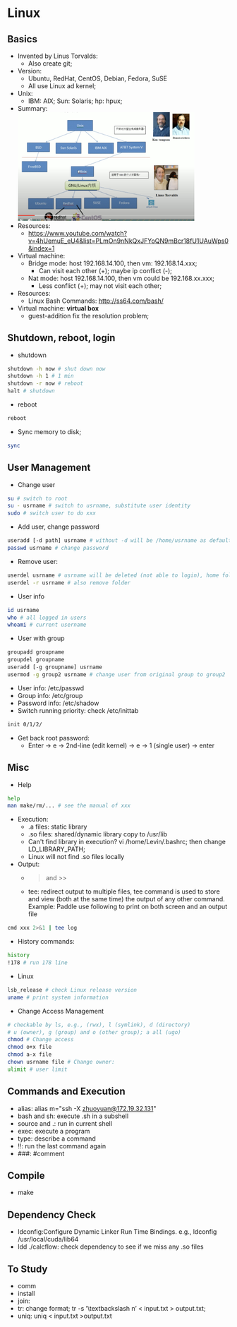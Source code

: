 # Linux

## Basics
- Invented by Linus Torvalds:
	- Also create git;
- Version:
	- Ubuntu, RedHat, CentOS, Debian, Fedora, SuSE
	- All use Linux ad kernel;
- Unix:
	- IBM: AIX; Sun: Solaris; hp: hpux;
- Summary:\
	<img src="/Linux/linux.png" alt="drawing" width="400"/>
- Resources:
	- https://www.youtube.com/watch?v=4hUemuE_eU4&list=PLmOn9nNkQxJFYoQN9mBcr18fU1UAuWps0&index=1
- Virtual machine:
	- Bridge mode: host 192.168.14.100, then vm: 192.168.14.xxx;
		- Can visit each other (+); maybe ip conflict (-);
	- Nat mode: host 192.168.14.100, then vm could be 192.168.xx.xxx;
		- Less conflict (+); may not visit each other;
- Resources:
	- Linux Bash Commands: http://ss64.com/bash/
- Virtual machine: **virtual box**
	- guest-addition fix the resolution problem;

## Shutdown, reboot, login
- shutdown
```sh
shutdown -h now # shut down now
shutdown -h 1 # 1 min
shutdown -r now # reboot
halt # shutdown
```
- reboot
```sh
reboot
```
- Sync memory to disk;
```sh
sync
```

## User Management
- Change user
```sh
su # switch to root
su - usrname # switch to usrname, substitute user identity
sudo # switch user to do xxx
```
- Add user, change password
```sh
useradd [-d path] usrname # without -d will be /home/usrname as default
passwd usrname # change password
```
- Remove user:
```sh
userdel usrname # usrname will be deleted (not able to login), home folder kept
userdel -r usrname # also remove folder
```
- User info
```sh
id usrname
who # all logged in users
whoami # current username
```
- User with group
```sh
groupadd groupname
groupdel groupname
useradd [-g groupname] usrname
usermod -g group2 usrname # change user from original group to group2
```
- User info: /etc/passwd
- Group info: /etc/group
- Password info: /etc/shadow
- Switch running priority: check /etc/inittab
```sh
init 0/1/2/
```
- Get back root password:
	- Enter -> e -> 2nd-line (edit kernel) -> e -> 1 (single user) -> enter

## Misc
- Help
```sh
help
man make/rm/... # see the manual of xxx
```
- Execution:
	- .a files: static library
	- .so files: shared/dynamic library copy to /usr/lib
	- Can't find library in execution? vi /home/Levin/.bashrc; then change LD_LIBRARY_PATH;
	- Linux will not find .so files locally
- Output:
	- > and >>
	- tee: redirect output to multiple files, tee command is used to store and view (both at the same time) the output of any other command. Example: Paddle use following to print on both screen and an output file
```sh
cmd xxx 2>&1 | tee log
```
- History commands:
```sh
history
!178 # run 178 line
```
- Linux
```sh
lsb_release # check Linux release version
uname # print system information
```
- Change Access Management
```sh
# checkable by ls, e.g., (rwx), l (symlink), d (directory)
# u (owner), g (group) and o (other group); a all (ugo)
chmod # Change access
chmod o+x file
chmod a-x file
chown usrname file # Change owner:
ulimit # user limit
```

## Commands and Execution
- alias: alias m="ssh -X zhuoyuan@172.19.32.131"
- bash and sh: execute .sh in a subshell
- source and .: run in current shell
- exec: execute a program
- type: describe a command
- !!: run the last command again
- ###: #comment

## Compile
- make

## Dependency Check
- ldconfig:Configure Dynamic Linker Run Time Bindings. e.g., ldconfig /usr/local/cuda/lib64
- ldd ./calcflow: check dependency to see if we miss any .so files

## To Study
- comm
- install
- join:
- tr: change format; tr -s ’\textbackslash n’ < input.txt > output.txt;
- uniq: uniq < input.txt >output.txt
